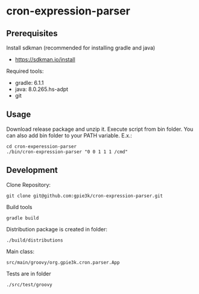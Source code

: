 # cron-expression-parser

## Prerequisites

Install sdkman (recommended for installing gradle and java)
- https://sdkman.io/install

Required tools:
- gradle: 6.1.1
- java: 8.0.265.hs-adpt
- git

## Usage

Download release package and unzip it.
Execute script from bin folder. You can also add bin folder to your PATH variable. 
E.x.:

```
cd cron-experession-parser
./bin/cron-expression-parser "0 0 1 1 1 /cmd"
```

## Development

Clone Repository:
```
git clone git@github.com:gpie3k/cron-expression-parser.git
```

Build tools
```
gradle build
```

Distribution package is created in folder:
```
./build/distributions
```

Main class: 
```
src/main/groovy/org.gpie3k.cron.parser.App
```

Tests are in folder
```
./src/test/groovy
```

